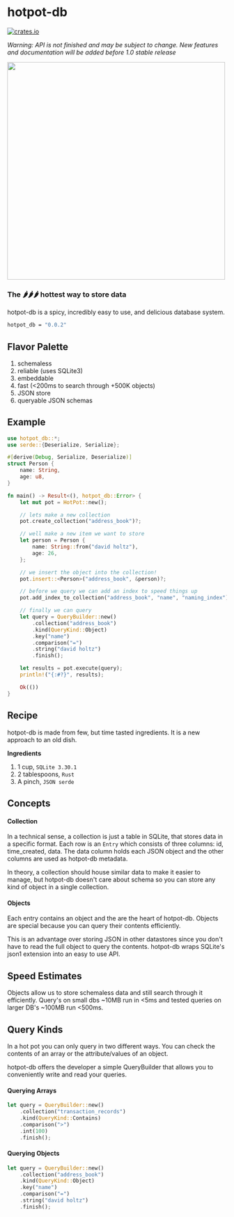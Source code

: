 # hotpot-db

[![crates.io](https://meritbadge.herokuapp.com/hotpot-db)](https://crates.io/crates/hotpot-db)

_Warning: API is not finished and may be subject to change. New features and documentation will be added before 1.0 stable release_

<img width="500px" src="https://66.media.tumblr.com/dc1e0c3d4372dd7a763cb3abba5c07b4/tumblr_ogk0t7i51o1vj3zbeo1_500.gif"/>

### The 🌶🌶🌶 hottest way to store data

hotpot-db is a spicy, incredibly easy to use, and delicious database system.

```bash
hotpot_db = "0.0.2"
```

## Flavor Palette

1. schemaless
2. reliable (uses SQLite3)
3. embeddable
4. fast (<200ms to search through +500K objects)
5. JSON store
6. queryable JSON schemas 


## Example
```rust
use hotpot_db::*;
use serde::{Deserialize, Serialize};

#[derive(Debug, Serialize, Deserialize)]
struct Person {
    name: String,
    age: u8,
}

fn main() -> Result<(), hotpot_db::Error> {
    let mut pot = HotPot::new();

    // lets make a new collection
    pot.create_collection("address_book")?;

    // well make a new item we want to store
    let person = Person {
        name: String::from("david holtz"),
        age: 26,
    };

    // we insert the object into the collection!
    pot.insert::<Person>("address_book", &person)?;

    // before we query we can add an index to speed things up
    pot.add_index_to_collection("address_book", "name", "naming_index")?;

    // finally we can query
    let query = QueryBuilder::new()
        .collection("address_book")
        .kind(QueryKind::Object)
        .key("name")
        .comparison("=")
        .string("david holtz")
        .finish();

    let results = pot.execute(query);
    println!("{:#?}", results);

    Ok(())
}
```

## Recipe

hotpot-db is made from few, but time tasted ingredients. It is a new approach to an old dish. 

**Ingredients**
1. 1 cup, `SQLite 3.30.1`
2. 2 tablespoons, `Rust`
3. A pinch, `JSON serde`

## Concepts

#### Collection  
In a technical sense, a collection is just a table in SQLite, that stores data in a specific format. Each row is an `Entry` which consists of three columns: id, time_created, data. The data column holds each JSON object and the other columns are used as hotpot-db metadata.  

In theory, a collection should house similar data to make it easier to manage, but hotpot-db doesn't care about schema so you can store any kind of object in a single collection.

#### Objects

Each entry contains an object and the are the heart of hotpot-db. Objects are special because you can query their contents efficiently. 

This is an advantage over storing JSON in other datastores since you don't have to read the full object to query the contents. hotpot-db wraps SQLite's json1 extension into an easy to use API. 


## Speed Estimates

Objects allow us to store schemaless data and still search through it efficiently. Query's on small dbs ~10MB run in <5ms and tested queries on larger DB's ~100MB run <500ms.

## Query Kinds

In a hot pot you can only query in two different ways. You can check the contents of an array or the attribute/values of an object.

hotpot-db offers the developer a simple QueryBuilder that allows you to conveniently write and read your queries. 

#### Querying Arrays
```rust
let query = QueryBuilder::new()
    .collection("transaction_records")
    .kind(QueryKind::Contains)
    .comparison(">")
    .int(100)
    .finish();
```

#### Querying Objects
```rust
let query = QueryBuilder::new()
    .collection("address_book")
    .kind(QueryKind::Object)
    .key("name")
    .comparison("=")
    .string("david holtz")
    .finish();
```
